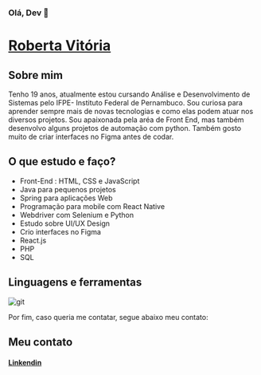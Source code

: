 ### Olá, Dev 👋 
# [Roberta Vitória](https://www.linkedin.com/in/roberta-vit%C3%B3ria/) 

<!--
**roberta976/roberta976** is a ✨ _special_ ✨ repository because its `README.md` (this file) appears on your GitHub profile.

Here are some ideas to get you started:

- 🔭 I’m currently working on ...
- 🌱 I’m currently learning ...
- 👯 I’m looking to collaborate on ...
- 🤔 I’m looking for help with ...
- 💬 Ask me about ...
- 📫 How to reach me: ...
- 😄 Pronouns: ...
- ⚡ Fun fact: ...
-->
## Sobre mim

Tenho 19 anos, atualmente estou cursando Análise e Desenvolvimento de Sistemas pelo IFPE- Instituto Federal de Pernambuco.
Sou curiosa para aprender sempre mais de novas tecnologias e como elas podem atuar nos diversos projetos. Sou apaixonada pela aréa de Front End, mas também desenvolvo alguns projetos de automação com python. Também gosto muito de criar interfaces no Figma antes de codar.

## O que estudo e faço?

* Front-End : HTML, CSS e JavaScript
* Java para pequenos projetos
* Spring para aplicações Web
* Programação para mobile com React Native
* Webdriver com Selenium e Python
* Estudo sobre UI/UX Design
* Crio interfaces no Figma
* React.js
* PHP
* SQL


## Linguagens e ferramentas

![git](https://user-images.githubusercontent.com/66263681/117510086-d0850880-af61-11eb-9295-d21821cc3294.png)

Por fim, caso queria me contatar, segue abaixo meu contato:

## Meu contato


####    [Linkendin](https://www.linkedin.com/in/roberta-vit%C3%B3ria) 
